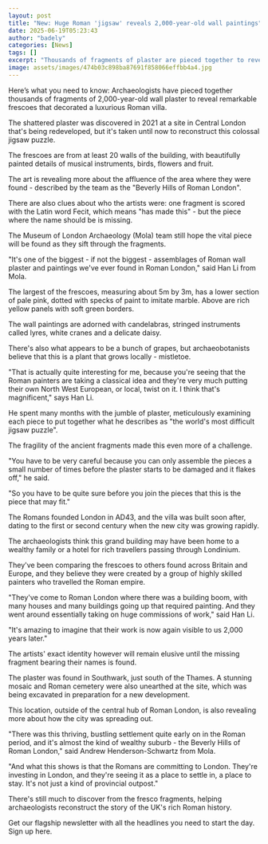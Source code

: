```yaml
---
layout: post
title: "New: Huge Roman 'jigsaw' reveals 2,000-year-old wall paintings"
date: 2025-06-19T05:23:43
author: "badely"
categories: [News]
tags: []
excerpt: "Thousands of fragments of plaster are pieced together to reveal frescos from a Roman London villa."
image: assets/images/474b03c898ba87691f858066effbb4a4.jpg
---
```


Here’s what you need to know: Archaeologists have pieced together thousands of fragments of 2,000-year-old wall plaster to reveal remarkable frescoes that decorated a luxurious Roman villa.

The shattered plaster was discovered in 2021 at a site in Central London that's being redeveloped, but it's taken until now to reconstruct this colossal jigsaw puzzle.

The frescoes are from at least 20 walls of the building, with beautifully painted details of musical instruments, birds, flowers and fruit.

The art is revealing more about the affluence of the area where they were found - described by the team as the "Beverly Hills of Roman London".

There are also clues about who the artists were: one fragment is scored with the Latin word Fecit, which means "has made this" - but the piece where the name should be is missing.

The Museum of London Archaeology (Mola) team still hope the vital piece will be found as they sift through the fragments.

"It's one of the biggest - if not the biggest - assemblages of Roman wall plaster and paintings we've ever found in Roman London," said Han Li from Mola.

The largest of the frescoes, measuring about 5m by 3m, has a lower section of pale pink, dotted with specks of paint to imitate marble. Above are rich yellow panels with soft green borders.

The wall paintings are adorned with candelabras, stringed instruments called lyres, white cranes and a delicate daisy.

There's also what appears to be a bunch of grapes, but archaeobotanists believe that this is a plant that grows locally - mistletoe.

"That is actually quite interesting for me, because you're seeing that the Roman painters are taking a classical idea and they're very much putting their own North West European, or local, twist on it. I think that's magnificent," says Han Li.

He spent many months with the jumble of plaster, meticulously examining each piece to put together what he describes as "the world's most difficult jigsaw puzzle".

The fragility of the ancient fragments made this even more of a challenge.

"You have to be very careful because you can only assemble the pieces a small number of times before the plaster starts to be damaged and it flakes off," he said.

"So you have to be quite sure before you join the pieces that this is the piece that may fit."

The Romans founded London in AD43, and the villa was built soon after, dating to the first or second century when the new city was growing rapidly.

The archaeologists think this grand building may have been home to a wealthy family or a hotel for rich travellers passing through Londinium.

They've been comparing the frescoes to others found across Britain and Europe, and they believe they were created by a group of highly skilled painters who travelled the Roman empire.

"They've come to Roman London where there was a building boom, with many houses and many buildings going up that required painting. And they went around essentially taking on huge commissions of work," said Han Li.

"It's amazing to imagine that their work is now again visible to us 2,000 years later."

The artists' exact identity however will remain elusive until the missing fragment bearing their names is found.

The plaster was found in Southwark, just south of the Thames. A stunning mosaic and Roman cemetery were also unearthed at the site, which was being excavated in preparation for a new development.

This location, outside of the central hub of Roman London, is also revealing more about how the city was spreading out.

"There was this thriving, bustling settlement quite early on in the Roman period, and it's almost the kind of wealthy suburb - the Beverly Hills of Roman London," said Andrew Henderson-Schwartz from Mola.

"And what this shows is that the Romans are committing to London. They're investing in London, and they're seeing it as a place to settle in, a place to stay. It's not just a kind of provincial outpost."

There's still much to discover from the fresco fragments, helping archaeologists reconstruct the story of the UK's rich Roman history.

Get our flagship newsletter with all the headlines you need to start the day. Sign up here.

